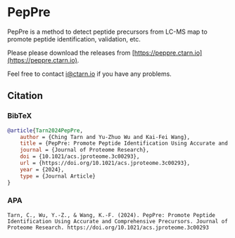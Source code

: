 # PepPre

PepPre is a method to detect peptide precursors from LC-MS map to promote peptide identification, validation, etc.

Please please download the releases from [https://peppre.ctarn.io](https://peppre.ctarn.io).

Feel free to contact [i@ctarn.io](mailto:i@ctarn.io) if you have any problems.

## Citation

### BibTeX

```BibTeX
@article{Tarn2024PepPre,
    author = {Ching Tarn and Yu-Zhuo Wu and Kai-Fei Wang},
    title = {PepPre: Promote Peptide Identification Using Accurate and Comprehensive Precursors},
    journal = {Journal of Proteome Research},
    doi = {10.1021/acs.jproteome.3c00293},
    url = {https://doi.org/10.1021/acs.jproteome.3c00293},
    year = {2024},
    type = {Journal Article}
}
```

### APA

```
Tarn, C., Wu, Y.-Z., & Wang, K.-F. (2024). PepPre: Promote Peptide Identification Using Accurate and Comprehensive Precursors. Journal of Proteome Research. https://doi.org/10.1021/acs.jproteome.3c00293
```
